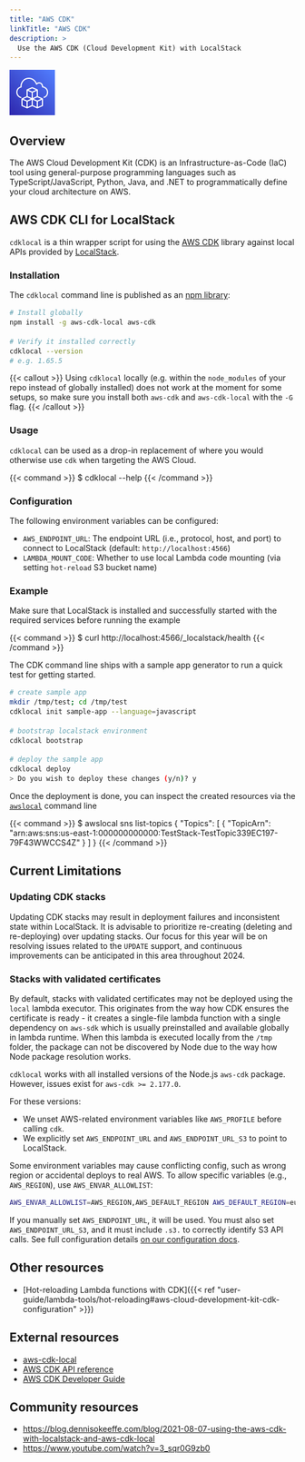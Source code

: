 ```yaml
---
title: "AWS CDK"
linkTitle: "AWS CDK"
description: >
  Use the AWS CDK (Cloud Development Kit) with LocalStack
---
```


![AWS CDK](aws-cdk-logo.svg)
## Overview

The AWS Cloud Development Kit (CDK) is an Infrastructure-as-Code (IaC) tool using general-purpose programming languages such as TypeScript/JavaScript, Python, Java, and .NET to programmatically define your cloud architecture on AWS.

## AWS CDK CLI for LocalStack

`cdklocal` is a thin wrapper script for using the [AWS CDK](https://github.com/aws/aws-cdk) library against local APIs provided by [LocalStack](https://github.com/localstack/localstack).

### Installation

The `cdklocal` command line is published as an [npm library](https://www.npmjs.com/package/aws-cdk-local):

```bash
# Install globally
npm install -g aws-cdk-local aws-cdk

# Verify it installed correctly
cdklocal --version
# e.g. 1.65.5
```

{{< callout >}}
Using `cdklocal` locally (e.g. within the `node_modules` of your repo instead of globally installed) does not work at the moment for some setups, so make sure you install both `aws-cdk` and `aws-cdk-local` with the `-G` flag.
{{< /callout >}}

### Usage

`cdklocal` can be used as a drop-in replacement of where you would otherwise use `cdk` when targeting the AWS Cloud.

{{< command >}}
$ cdklocal --help
{{< /command >}}

### Configuration

The following environment variables can be configured:

* `AWS_ENDPOINT_URL`: The endpoint URL (i.e., protocol, host, and port) to connect to LocalStack (default: `http://localhost:4566`)
* `LAMBDA_MOUNT_CODE`: Whether to use local Lambda code mounting (via setting `hot-reload` S3 bucket name)

### Example

Make sure that LocalStack is installed and successfully started with the required services before running the example

{{< command >}}
$ curl http://localhost:4566/_localstack/health
{{< /command >}}

The CDK command line ships with a sample app generator to run a quick test for getting started.

```bash
# create sample app
mkdir /tmp/test; cd /tmp/test
cdklocal init sample-app --language=javascript

# bootstrap localstack environment
cdklocal bootstrap

# deploy the sample app
cdklocal deploy
> Do you wish to deploy these changes (y/n)? y
```

Once the deployment is done, you can inspect the created resources via the [`awslocal`](https://github.com/localstack/awscli-local) command line

{{< command >}}
$ awslocal sns list-topics
 {
     "Topics": [
         {
             "TopicArn": "arn:aws:sns:us-east-1:000000000000:TestStack-TestTopic339EC197-79F43WWCCS4Z"
         }
     ]
}
{{< /command >}}

## Current Limitations

### Updating CDK stacks

Updating CDK stacks may result in deployment failures and inconsistent state within LocalStack.
It is advisable to prioritize re-creating (deleting and re-deploying) over updating stacks.
Our focus for this year will be on resolving issues related to the `UPDATE` support, and continuous improvements can be anticipated in this area throughout 2024.

### Stacks with validated certificates

By default, stacks with validated certificates may not be deployed using the `local` lambda executor.
This originates from the way how CDK ensures the certificate is ready - it creates a single-file lambda function with a single dependency on `aws-sdk` which is usually preinstalled and available globally in lambda runtime.
When this lambda is executed locally from the `/tmp` folder, the package can not be discovered by Node due to the way how Node package resolution works.

`cdklocal` works with all installed versions of the Node.js `aws-cdk` package.
However, issues exist for `aws-cdk >= 2.177.0`.

For these versions:

* We unset AWS-related environment variables like `AWS_PROFILE` before calling `cdk`.
* We explicitly set `AWS_ENDPOINT_URL` and `AWS_ENDPOINT_URL_S3` to point to LocalStack.

Some environment variables may cause conflicting config, such as wrong region or accidental deploys to real AWS.
To allow specific variables (e.g., `AWS_REGION`), use `AWS_ENVAR_ALLOWLIST`:

```bash
AWS_ENVAR_ALLOWLIST=AWS_REGION,AWS_DEFAULT_REGION AWS_DEFAULT_REGION=eu-central-1 AWS_REGION=eu-central-1 cdklocal ...
```

If you manually set `AWS_ENDPOINT_URL`, it will be used.
You must also set `AWS_ENDPOINT_URL_S3`, and it must include `.s3.` to correctly identify S3 API calls.
See full configuration details [on our configuration docs](https://github.com/localstack/aws-cdk-local?tab=readme-ov-file#configurations).

## Other resources

* [Hot-reloading Lambda functions with CDK]({{< ref "user-guide/lambda-tools/hot-reloading#aws-cloud-development-kit-cdk-configuration" >}})

## External resources

* [aws-cdk-local](https://github.com/localstack/aws-cdk-local)
* [AWS CDK API reference](https://docs.aws.amazon.com/cdk/api/latest/docs/aws-construct-library.html)
* [AWS CDK Developer Guide](https://docs.aws.amazon.com/cdk/latest/guide/home.html)

## Community resources

* https://blog.dennisokeeffe.com/blog/2021-08-07-using-the-aws-cdk-with-localstack-and-aws-cdk-local
* https://www.youtube.com/watch?v=3_sqr0G9zb0
